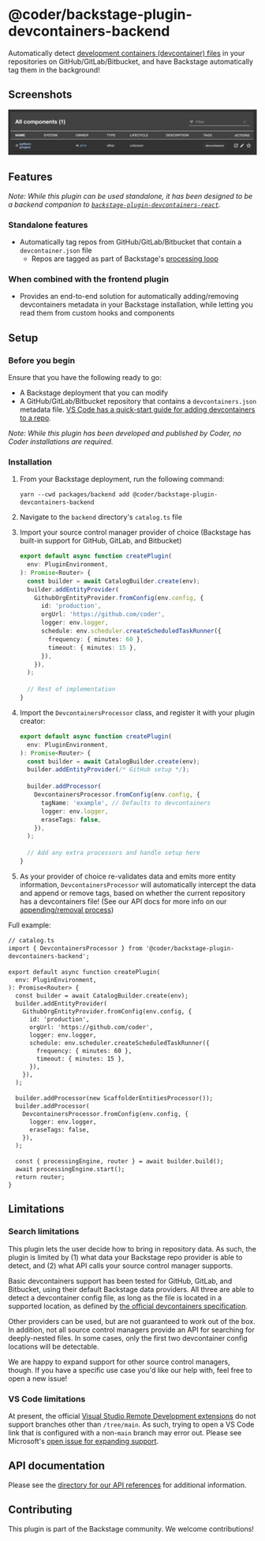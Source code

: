 # @coder/backstage-plugin-devcontainers-backend

Automatically detect [development containers (devcontainer) files](https://containers.dev/) in your repositories on GitHub/GitLab/Bitbucket, and have Backstage automatically tag them in the background!

## Screenshots

![View of the default table component displaying custom tag data](./screenshots/table-view.png)

## Features

_Note: While this plugin can be used standalone, it has been designed to be a backend companion to [`backstage-plugin-devcontainers-react`](../backstage-plugin-devcontainers-react/README.md)._

### Standalone features

- Automatically tag repos from GitHub/GitLab/Bitbucket that contain a `devcontainer.json` file
  - Repos are tagged as part of Backstage's [processing loop](https://backstage.io/docs/features/software-catalog/life-of-an-entity/#processing)

### When combined with the frontend plugin

- Provides an end-to-end solution for automatically adding/removing devcontainers metadata in your Backstage installation, while letting you read them from custom hooks and components

## Setup

### Before you begin

Ensure that you have the following ready to go:

- A Backstage deployment that you can modify
- A GitHub/GitLab/Bitbucket repository that contains a `devcontainers.json` metadata file. [VS Code has a quick-start guide for adding devcontainers to a repo](https://code.visualstudio.com/docs/devcontainers/create-dev-container).

_Note: While this plugin has been developed and published by Coder, no Coder installations are required._

### Installation

1. From your Backstage deployment, run the following command:
   ```shell
   yarn --cwd packages/backend add @coder/backstage-plugin-devcontainers-backend
   ```
2. Navigate to the `backend` directory's `catalog.ts` file
3. Import your source control manager provider of choice (Backstage has built-in support for GitHub, GitLab, and Bitbucket)

   ```ts
   export default async function createPlugin(
     env: PluginEnvironment,
   ): Promise<Router> {
     const builder = await CatalogBuilder.create(env);
     builder.addEntityProvider(
       GithubOrgEntityProvider.fromConfig(env.config, {
         id: 'production',
         orgUrl: 'https://github.com/coder',
         logger: env.logger,
         schedule: env.scheduler.createScheduledTaskRunner({
           frequency: { minutes: 60 },
           timeout: { minutes: 15 },
         }),
       }),
     );

     // Rest of implementation
   }
   ```

4. Import the `DevcontainersProcessor` class, and register it with your plugin creator:

   ```ts
   export default async function createPlugin(
     env: PluginEnvironment,
   ): Promise<Router> {
     const builder = await CatalogBuilder.create(env);
     builder.addEntityProvider(/* GitHub setup */);

     builder.addProcessor(
       DevcontainersProcessor.fromConfig(env.config, {
         tagName: 'example', // Defaults to devcontainers
         logger: env.logger,
         eraseTags: false,
       }),
     );

     // Add any extra processors and handle setup here
   }
   ```

5. As your provider of choice re-validates data and emits more entity information, `DevcontainersProcessor` will automatically intercept the data and append or remove tags, based on whether the current repository has a devcontainers file! (See our API docs for more info on our [appending/removal process](./docs/classes.md#notes))

Full example:

```tsx
// catalog.ts
import { DevcontainersProcessor } from '@coder/backstage-plugin-devcontainers-backend';

export default async function createPlugin(
  env: PluginEnvironment,
): Promise<Router> {
  const builder = await CatalogBuilder.create(env);
  builder.addEntityProvider(
    GithubOrgEntityProvider.fromConfig(env.config, {
      id: 'production',
      orgUrl: 'https://github.com/coder',
      logger: env.logger,
      schedule: env.scheduler.createScheduledTaskRunner({
        frequency: { minutes: 60 },
        timeout: { minutes: 15 },
      }),
    }),
  );

  builder.addProcessor(new ScaffolderEntitiesProcessor());
  builder.addProcessor(
    DevcontainersProcessor.fromConfig(env.config, {
      logger: env.logger,
      eraseTags: false,
    }),
  );

  const { processingEngine, router } = await builder.build();
  await processingEngine.start();
  return router;
}
```

## Limitations

### Search limitations

This plugin lets the user decide how to bring in repository data. As such, the plugin is limited by (1) what data your Backstage repo provider is able to detect, and (2) what API calls your source control manager supports.

Basic devcontainers support has been tested for GitHub, GitLab, and Bitbucket, using their default Backstage data providers. All three are able to detect a devcontainer config file, as long as the file is located in a supported location, as defined by [the official devcontainers specification](https://containers.dev/implementors/spec/#devcontainerjson).

Other providers can be used, but are not guaranteed to work out of the box. In addition, not all source control managers provide an API for searching for deeply-nested files. In some cases, only the first two devcontainer config locations will be detectable.

We are happy to expand support for other source control managers, though. If you have a specific use case you'd like our help with, feel free to open a new issue!

### VS Code limitations

At present, the official [Visual Studio Remote Development extensions](https://github.com/microsoft/vscode-remote-release) do not support branches other than `/tree/main`. As such, trying to open a VS Code link that is configured with a non-`main` branch may error out. Please see Microsoft's [open issue for expanding support](https://github.com/microsoft/vscode-remote-release/issues/4296).

## API documentation

Please see the [directory for our API references](./docs/README.md) for additional information.

## Contributing

This plugin is part of the Backstage community. We welcome contributions!
